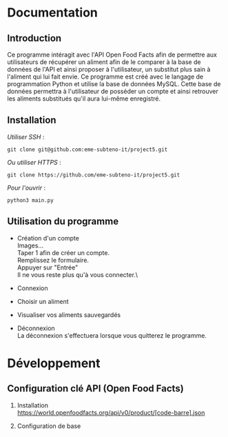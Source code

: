 Documentation
==================
## Introduction

Ce programme intéragit avec l'API Open Food Facts afin de permettre aux utilisateurs de récupérer un aliment afin de le comparer à la base de données de l'API et ainsi proposer à l'utilisateur, un substitut plus sain à l'aliment qui lui fait envie. Ce programme est créé avec le langage de programmation Python et utilise la base de données MySQL. 
Cette base de données permettra à l'utilisateur de posséder un compte et ainsi retrouver les aliments substitués qu'il aura lui-même enregistré. 

## Installation

_Utiliser SSH_ :

    git clone git@github.com:eme-subteno-it/project5.git

_Ou utiliser HTTPS_ :

    git clone https://github.com/eme-subteno-it/project5.git

_Pour l'ouvrir_ :

    python3 main.py

## Utilisation du programme

* Création d'un compte \
    Images... \
    Taper 1 afin de créer un compte.\
    Remplissez le formulaire.\
    Appuyer sur "Entrée"\
    Il ne vous reste plus qu'à vous connecter.\

* Connexion

* Choisir un aliment

* Visualiser vos aliments sauvegardés

* Déconnexion \
    La déconnexion s'effectuera lorsque vous quitterez le programme.

Développement
=================
## Configuration clé API (Open Food Facts)
1. Installation\
    https://world.openfoodfacts.org/api/v0/product/[code-barre].json

2. Configuration de base


<!-- 
- Déterminer la liste des fonctionnalités à fournir
- Écricre la doc complète
- Vérifier que la doc est bien respectée
- Itérer

Créer un espace développeur (comment le logiciel a été conçu) et un espace client (comment utiliser le programme) -->